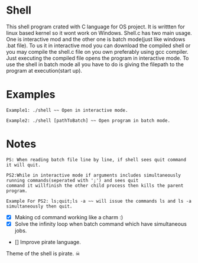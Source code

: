 # Shell
This shell program crated with C language for OS project. It is writtten for linux based kernel so it wont work on Windows.
Shell.c has two main usage. One is interactive mod and the other one is batch mode(just like windows .bat file).
To us it in interactive mod you can download the compiled shell or you may compile the shell.c file on you own preferably using
gcc compiler. Just executing the compiled file opens the program in interactive mode.
To use the shell in batch mode all you have to do is giving the filepath to the program at execution(start up).

# Examples
```
Example1: ./shell ~~ Open in interactive mode.

Example2: ./shell [pathToBatch] ~~ Open program in batch mode.
```

# Notes
```
PS: When reading batch file line by line, if shell sees quit command it will quit.

PS2:While in interactive mode if arguments includes simultaneously running commands(seperated with ';') and sees quit 
command it willfinish the other child process then kills the parent program.

Example For PS2: ls;quit;ls -a ~~ will issue the commands ls and ls -a simultaneously then quit.
``` 

- [x] Making cd command working like a charm :)
- [x] Solve the infinity loop when batch command which have simultaneous jobs.
- [] Improve pirate language.

Theme of the shell is pirate. ☠
